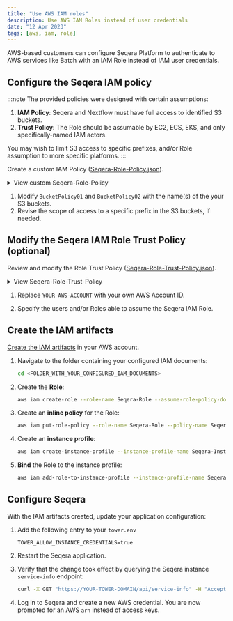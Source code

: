 ```yaml
---
title: "Use AWS IAM roles"
description: Use AWS IAM Roles instead of user credentials
date: "12 Apr 2023"
tags: [aws, iam, role]
---
```


AWS-based customers can configure Seqera Platform to authenticate to AWS services like Batch with an IAM Role instead of IAM user credentials.

## Configure the Seqera IAM policy

:::note
The provided policies were designed with certain assumptions:

1. **IAM Policy**: Seqera and Nextflow must have full access to identified S3 buckets.
2. **Trust Policy**: The Role should be assumable by EC2, ECS, EKS, and only specifically-named IAM actors.

You may wish to limit S3 access to specific prefixes, and/or Role assumption to more specific platforms.
:::

Create a custom IAM Policy ([Seqera-Role-Policy.json](../_templates/Seqera-Role-Policy.json)).

<details>
  <summary>View custom Seqera-Role-Policy</summary>
   ```json
   {
      "Version": "2012-10-17",
      "Statement": [
         {
               "Sid": "TowerForgePermissions",
               "Effect": "Allow",
               "Action": [
                  "ssm:GetParameters",
                  "iam:CreateInstanceProfile",
                  "iam:DeleteInstanceProfile",
                  "iam:GetRole",
                  "iam:RemoveRoleFromInstanceProfile",
                  "iam:CreateRole",
                  "iam:DeleteRole",
                  "iam:AttachRolePolicy",
                  "iam:PutRolePolicy",
                  "iam:AddRoleToInstanceProfile",
                  "iam:PassRole",
                  "iam:DetachRolePolicy",
                  "iam:ListAttachedRolePolicies",
                  "iam:DeleteRolePolicy",
                  "iam:ListRolePolicies",
                  "batch:CreateComputeEnvironment",
                  "batch:DescribeComputeEnvironments",
                  "batch:CreateJobQueue",
                  "batch:DescribeJobQueues",
                  "batch:UpdateComputeEnvironment",
                  "batch:DeleteComputeEnvironment",
                  "batch:UpdateJobQueue",
                  "batch:DeleteJobQueue",
                  "fsx:DeleteFileSystem",
                  "fsx:DescribeFileSystems",
                  "fsx:CreateFileSystem",
                  "ec2:DescribeSecurityGroups",
                  "ec2:DescribeAccountAttributes",
                  "ec2:DescribeSubnets",
                  "ec2:DescribeLaunchTemplates",
                  "ec2:DescribeLaunchTemplateVersions",
                  "ec2:CreateLaunchTemplate",
                  "ec2:DeleteLaunchTemplate",
                  "ec2:DescribeKeyPairs",
                  "ec2:DescribeVpcs",
                  "ec2:DescribeInstanceTypeOfferings",
                  "elasticfilesystem:DescribeMountTargets",
                  "elasticfilesystem:CreateMountTarget",
                  "elasticfilesystem:CreateFileSystem",
                  "elasticfilesystem:DescribeFileSystems",
                  "elasticfilesystem:DeleteMountTarget",
                  "elasticfilesystem:DeleteFileSystem",
                  "elasticfilesystem:UpdateFileSystem",
                  "elasticfilesystem:PutLifecycleConfiguration"
               ],
               "Resource": "*"
         },
         {
               "Sid": "TowerLaunchPermissions",
               "Effect": "Allow",
               "Action": [
                  "batch:DescribeJobQueues",
                  "batch:CancelJob",
                  "batch:SubmitJob",
                  "batch:ListJobs",
                  "batch:DescribeComputeEnvironments",
                  "batch:TerminateJob",
                  "batch:DescribeJobs",
                  "batch:RegisterJobDefinition",
                  "batch:DescribeJobDefinitions",
                  "ecs:DescribeTasks",
                  "ec2:DescribeInstances",
                  "ec2:DescribeInstanceTypes",
                  "ec2:DescribeInstanceAttribute",
                  "ecs:DescribeContainerInstances",
                  "ec2:DescribeInstanceStatus",
                  "ec2:DescribeImages",
                  "logs:Describe*",
                  "logs:Get*",
                  "logs:List*",
                  "logs:StartQuery",
                  "logs:StopQuery",
                  "logs:TestMetricFilter",
                  "logs:FilterLogEvents"
               ],
               "Resource": "*"
         },
         {
               "Sid": "BucketPolicy01",
               "Effect": "Allow",
               "Action": [
                  "s3:ListAllMyBuckets",
                  "s3:ListBucket",
                  "s3:GetBucketLocation"
               ],
               "Resource": [
                  "*"
               ]
         },
         {
               "Sid": "BucketPolicy02",
               "Effect": "Allow",
               "Action": [
                  "s3:*Object*"
               ],
               "Resource": [
                  "arn:aws:s3:::YOUR-BUCKET-01/*",
                  "arn:aws:s3:::YOUR-BUCKET-02/*"
               ]
         }
      ]
   }
   ```
</details>

1. Modify `BucketPolicy01` and `BucketPolicy02` with the name(s) of the your S3 buckets.
2. Revise the scope of access to a specific prefix in the S3 buckets, if needed.

## Modify the Seqera IAM Role Trust Policy (optional)

Review and modify the Role Trust Policy ([Seqera-Role-Trust-Policy.json](../_templates/Seqera-Role-Trust-Policy.json)).

<details>
  <summary>View Seqera-Role-Trust-Policy</summary>
   ```json
   {
    "Version": "2012-10-17",
    "Statement": [
      {
        "Effect": "Allow",
        "Principal": {
          "Service": "ec2.amazonaws.com"
        },
        "Action": "sts:AssumeRole"
      },
      {
        "Effect": "Allow",
        "Principal": {
          "Service": "ecs-tasks.amazonaws.com"
        },
        "Action": "sts:AssumeRole"
      },
      {
        "Effect": "Allow",
        "Principal": {
          "Service": "eks.amazonaws.com"
        },
        "Action": "sts:AssumeRole"
      },
      {
        "Sid": "AllowEc2AssumeRole",
        "Effect": "Allow",
        "Principal": {
          "AWS": "arn:aws:iam::YOUR-AWS-ACCOUNT:USER-OR-ROLE/USER-OR-ROLE-ID"
        },
        "Action": "sts:AssumeRole"
      }
    ]
   }
   ```
</details>

1. Replace `YOUR-AWS-ACCOUNT` with your own AWS Account ID.

2. Specify the users and/or Roles able to assume the Seqera IAM Role.

## Create the IAM artifacts

[Create the IAM artifacts](https://docs.aws.amazon.com/IAM/latest/UserGuide/id_roles_create_for-service.html) in your AWS account.

1. Navigate to the folder containing your configured IAM documents:

   ```bash
   cd <FOLDER_WITH_YOUR_CONFIGURED_IAM_DOCUMENTS>
   ```

2. Create the **Role**:

   ```bash
   aws iam create-role --role-name Seqera-Role --assume-role-policy-document file://Seqera-Role-Trust-Policy.json
   ```

3. Create an **inline policy** for the Role:

   ```bash
   aws iam put-role-policy --role-name Seqera-Role --policy-name Seqera-Role-Policy --policy-document file://Seqera-Role-Policy.json
   ```

4. Create an **instance profile**:

   ```bash
   aws iam create-instance-profile --instance-profile-name Seqera-Instance
   ```

5. **Bind** the Role to the instance profile:

   ```bash
   aws iam add-role-to-instance-profile --instance-profile-name Seqera-Instance --role-name Seqera-Role
   ```

## Configure Seqera

With the IAM artifacts created, update your application configuration:

1. Add the following entry to your `tower.env`

   ```env
   TOWER_ALLOW_INSTANCE_CREDENTIALS=true
   ```

2. Restart the Seqera application.

3. Verify that the change took effect by querying the Seqera instance `service-info` endpoint:

   ```bash
   curl -X GET "https://YOUR-TOWER-DOMAIN/api/service-info" -H "Accept: application/json" | jq ".serviceInfo.allowInstanceCredentials"
   ```

4. Log in to Seqera and create a new AWS credential. You are now prompted for an AWS `arn` instead of access keys.

